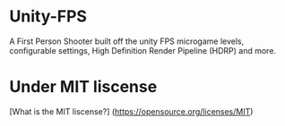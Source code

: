 # Unity-FPS
A First Person Shooter built off the unity FPS microgame levels, configurable settings, High Definition Render Pipeline (HDRP) and more.

# Under MIT liscense 
[What is the MIT liscense?] (https://opensource.org/licenses/MIT)
